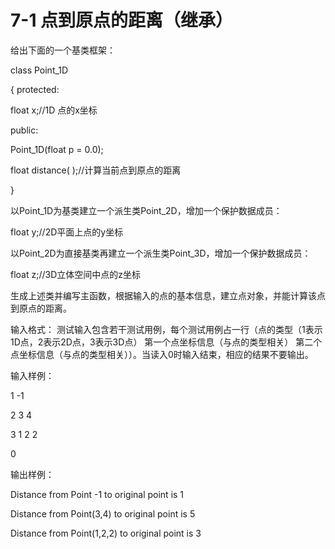 # 7-1 点到原点的距离（继承）
给出下面的一个基类框架：

class Point_1D

{ protected:

float x;//1D 点的x坐标

public:

Point_1D(float p = 0.0);

float distance( );//计算当前点到原点的距离

}

以Point_1D为基类建立一个派生类Point_2D，增加一个保护数据成员：

float y;//2D平面上点的y坐标

以Point_2D为直接基类再建立一个派生类Point_3D，增加一个保护数据成员：

float z;//3D立体空间中点的z坐标

生成上述类并编写主函数，根据输入的点的基本信息，建立点对象，并能计算该点到原点的距离。

输入格式： 测试输入包含若干测试用例，每个测试用例占一行（点的类型（1表示1D点，2表示2D点，3表示3D点） 第一个点坐标信息（与点的类型相关）
第二个点坐标信息（与点的类型相关））。当读入0时输入结束，相应的结果不要输出。

输入样例：

1 -1

2 3 4

3 1 2 2

0

输出样例：

Distance from Point -1 to original point is 1

Distance from Point(3,4) to original point is 5

Distance from Point(1,2,2) to original point is 3

